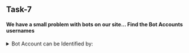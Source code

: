 ## Task-7
<h4>
We have a small problem with bots on our site...
Find the Bot Accounts usernames
</h4>
<details>
<summary>Bot Account can be Identified by:</summary>
<br>
"Find users who have liked every single photo on the site"
</details>